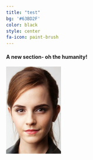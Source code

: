 ```yaml
---
title: "test"
bg: '#63BD2F'
color: black
style: center
fa-icon: paint-brush
---
```


#### A new section- oh the humanity!

<img src='img/emma.jpg' width="150px">